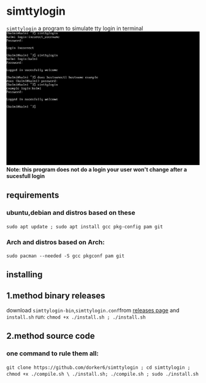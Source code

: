 # simttylogin
`simttylogin` a program to simulate tty login in terminal
![screenscot from tty](simttylogin.png "Picture") 
__Note: this program does not do a login your user won't change after a sucesfull login__
## requirements
### ubuntu,debian and distros based on these
`sudo apt update ; sudo apt install gcc pkg-config pam git`
### Arch and distros based on Arch:
`sudo pacman --needed -S gcc pkgconf pam git`
## installing
## 1.method binary releases
download `simttylogin-bin`,`simttylogin.conf`from [releases page](https://github.com/dorker6/simttylogin/releases) and `install.sh`
run: `chmod +x ./install.sh ; ./install.sh`
## 2.method source code
### one command to rule them all:
`git clone https://github.com/dorker6/simttylogin ; cd simttylogin ; chmod +x ./compile.sh \
./install.sh; ./compile.sh ; sudo ./install.sh`
